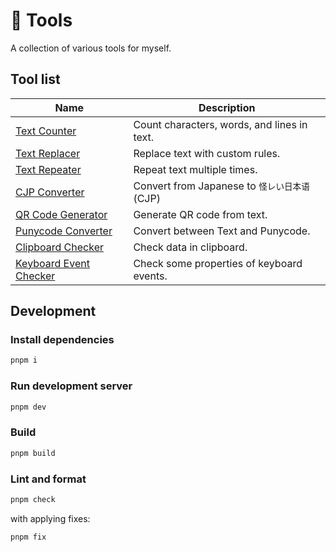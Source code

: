 # 🧶 Tools

A collection of various tools for myself.

## Tool list

| Name                                                           | Description                                   |
| -------------------------------------------------------------- | --------------------------------------------- |
| [Text Counter](https://tools.keito.dev/text/counte)            | Count characters, words, and lines in text.   |
| [Text Replacer](https://tools.keito.dev/text/replace)          | Replace text with custom rules.               |
| [Text Repeater](https://tools.keito.dev/text/repeat)           | Repeat text multiple times.                   |
| [CJP Converter](https://tools.keito.dev/convert/cjp)           | Convert from Japanese to `怪レい日本语` (CJP) |
| [QR Code Generator](https://tools.keito.dev/convert/qrcode)    | Generate QR code from text.                   |
| [Punycode Converter](https://tools.keito.dev/convert/punycode) | Convert between Text and Punycode.            |
| [Clipboard Checker](https://tools.keito.dev/web/clipboard)     | Check data in clipboard.                      |
| [Keyboard Event Checker](https://tools.keito.dev/web/keyboard) | Check some properties of keyboard events.     |

## Development

### Install dependencies

```sh
pnpm i
```

### Run development server

```sh
pnpm dev
```

### Build

```sh
pnpm build
```

### Lint and format

```sh
pnpm check
```

with applying fixes:

```sh
pnpm fix
```
